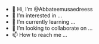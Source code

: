 - 👋 Hi, I’m @Abbateemusaedreess
- 👀 I’m interested in ...
- 🌱 I’m currently learning ...
- 💞️ I’m looking to collaborate on ...
- 📫 How to reach me ...

<!---
Abbateemusaedreess/Abbateemusaedreess is a ✨ special ✨ repository because its `README.md` (this file) appears on your GitHub profile.
You can click the Preview link to take a look at your changes.
--->
